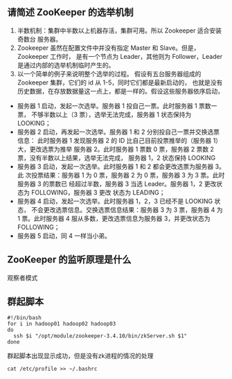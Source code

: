 
## 请简述 ZooKeeper 的选举机制
1. 半数机制：集群中半数以上机器存活，集群可用。所以 Zookeeper 适合安装奇数台
服务器。
2. Zookeeper 虽然在配置文件中并没有指定 Master 和 Slave。但是，Zookeeper 工作时，
是有一个节点为 Leader，其他则为 Follower，Leader 是通过内部的选举机制临时产生的。
3. 以一个简单的例子来说明整个选举的过程。
假设有五台服务器组成的 Zookeeper 集群，它们的 id 从 1-5，同时它们都是最新启动的，
也就是没有历史数据，在存放数据量这一点上，都是一样的。假设这些服务器依序启动，
- 服务器 1 启动，发起一次选举。服务器 1 投自己一票。此时服务器 1 票数一票，
不够半数以上（3 票），选举无法完成，服务器 1 状态保持为 LOOKING； 
- 服务器 2 启动，再发起一次选举。服务器 1 和 2 分别投自己一票并交换选票信息：
此时服务器 1 发现服务器 2 的 ID 比自己目前投票推举的（服务器 1）大，更改选票为推举
服务器 2。此时服务器 1 票数 0 票，服务器 2 票数 2 票，没有半数以上结果，选举无法完成，
服务器 1，2 状态保持 LOOKING
- 服务器 3 启动，发起一次选举。此时服务器 1 和 2 都会更改选票为服务器 3。此
次投票结果：服务器 1 为 0 票，服务器 2 为 0 票，服务器 3 为 3 票。此时服务器 3 的票数已
经超过半数，服务器 3 当选 Leader。服务器 1，2 更改状态为 FOLLOWING，服务器 3 更改
状态为 LEADING； 
- 服务器 4 启动，发起一次选举。此时服务器 1，2，3 已经不是 LOOKING 状态，
不会更改选票信息。交换选票信息结果：服务器 3 为 3 票，服务器 4 为 1 票。此时服务器 4
服从多数，更改选票信息为服务器 3，并更改状态为 FOLLOWING； 
- 服务器 5 启动，同 4 一样当小弟。

## ZooKeeper 的监听原理是什么
观察者模式

## 群起脚本
```shell script
#!/bin/bash
for i in hadoop01 hadoop02 hadoop03
do
  ssh $i "/opt/module/zookeeper-3.4.10/bin/zkServer.sh $1"
done
```
群起脚本出现显示成功，但是没有zk进程的情况的处理
```shell script
cat /etc/profile >> ~/.bashrc
```